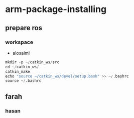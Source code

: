 # arm-package-installing
## prepare ros
### workspace
* alosaimi
~~~python
mkdir -p ~/catkin_ws/src
cd ~/catkin_ws/
catkin_make
echo "source ~/catkin_ws/devel/setup.bash" >> ~/.bashrc
source ~/.bashrc
~~~
## farah
### hasan
